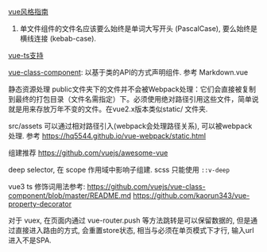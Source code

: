 [vue风格指南](https://cn.vuejs.org/v2/style-guide/)
1. 单文件组件的文件名应该要么始终是单词大写开头 (PascalCase), 要么始终是横线连接 (kebab-case).



[vue-ts支持](https://cn.vuejs.org/v2/guide/typescript.html)

[vue-class-component](https://github.com/vuejs/vue-class-component): 以基于类的API的方式声明组件. 参考 Markdown.vue


静态资源处理
public文件夹下的文件并不会被Webpack处理：它们会直接被复制到最终的打包目录（文件名需指定）下。必须使用绝对路径引用这些文件，简单说就是用来存放万年不变的文件。在vue2.x版本类似static/ 文件夹.

src/assets 可以通过相对路径引入(webpack会处理路径关系), 可以被webpack处理. 参考 https://hq5544.github.io/vue-webpack/static.html

组建推荐 https://github.com/vuejs/awesome-vue

deep selector, 在 scope 作用域中影响子组建. scss 只能使用 `::v-deep `

vue3 ts 修饰词用法参考:
https://github.com/vuejs/vue-class-component/blob/master/README.md
https://github.com/kaorun343/vue-property-decorator


对于 vuex, 在页面内通过 vue-router.push 等方法跳转是可以保留数据的, 但是通过直接进入路由的方式, 会重置store状态, 相当与必须在单页模式下才行, 输入url进入不是SPA.
